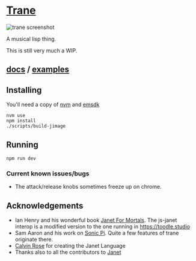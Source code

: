 # [Trane](https://lisp.trane.studio/?t=tracks/etude.janet)

![trane screenshot](https://lisp.trane.studio/tracks/screenshot.png)

A musical lisp thing.

This is still very much a WIP.

## [docs](docs/) / [examples](https://github.com/gwegash/tracks)

## Installing

You'll need a copy of [nvm](https://github.com/nvm-sh/nvm) and [emsdk](https://github.com/emscripten-core/emsdk)

```
nvm use
npm install
./scripts/build-jimage
```

## Running

```
npm run dev
```

### Current known issues/bugs

- The attack/release knobs sometimes freeze up on chrome.

## Acknowledgements

- Ian Henry and his wonderful book [Janet For Mortals](https://janet.guide). The js-janet interop is a modified version to the one running in https://toodle.studio
- Sam Aaron and his work on [Sonic Pi](https://sonic-pi.net/). Quite a few features of trane originate there.
- [Calvin Rose](https://bakpakin.com/) for creating the Janet Language
- Thanks also to all the contributors to [Janet](https://janet-lang.org)
